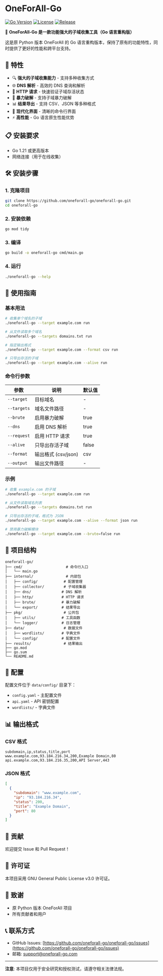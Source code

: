 # OneForAll-Go

[![Go Version](https://img.shields.io/badge/go-1.21+-blue)](https://golang.org/)
[![License](https://img.shields.io/github/license/oneforall-go/oneforall-go)](LICENSE)
[![Release](https://img.shields.io/badge/release-v1.0.0-brightgreen)](https://github.com/oneforall-go/oneforall-go/releases)

👊 **OneForAll-Go 是一款功能强大的子域收集工具（Go 语言重构版）**

这是原 Python 版本 OneForAll 的 Go 语言重构版本，保持了原有的功能特性，同时提供了更好的性能和跨平台支持。

## 🚀 特性

- 🔍 **强大的子域收集能力** - 支持多种收集方式
- 🌐 **DNS 解析** - 高效的 DNS 查询和解析
- 🔗 **HTTP 请求** - 快速验证子域存活状态
- 🎯 **暴力破解** - 支持子域暴力破解
- 📊 **结果导出** - 支持 CSV、JSON 等多种格式
- 🎨 **现代化界面** - 清晰的命令行界面
- ⚡ **高性能** - Go 语言原生性能优势

## 📋 安装要求

- Go 1.21 或更高版本
- 网络连接（用于在线收集）

## 🛠️ 安装步骤

### 1. 克隆项目

```bash
git clone https://github.com/oneforall-go/oneforall-go.git
cd oneforall-go
```

### 2. 安装依赖

```bash
go mod tidy
```

### 3. 编译

```bash
go build -o oneforall-go cmd/main.go
```

### 4. 运行

```bash
./oneforall-go --help
```

## 📖 使用指南

### 基本用法

```bash
# 收集单个域名的子域
./oneforall-go --target example.com run

# 从文件读取多个域名
./oneforall-go --targets domains.txt run

# 指定输出格式
./oneforall-go --target example.com --format csv run

# 只导出存活的子域
./oneforall-go --target example.com --alive run
```

### 命令行参数

| 参数 | 说明 | 默认值 |
|------|------|--------|
| `--target` | 目标域名 | - |
| `--targets` | 域名文件路径 | - |
| `--brute` | 启用暴力破解 | true |
| `--dns` | 启用 DNS 解析 | true |
| `--request` | 启用 HTTP 请求 | true |
| `--alive` | 只导出存活子域 | false |
| `--format` | 输出格式 (csv/json) | csv |
| `--output` | 输出文件路径 | - |

### 示例

```bash
# 收集 example.com 的子域
./oneforall-go --target example.com run

# 从文件读取域名列表
./oneforall-go --targets domains.txt run

# 只导出存活的子域，格式为 JSON
./oneforall-go --target example.com --alive --format json run

# 禁用暴力破解模块
./oneforall-go --target example.com --brute=false run
```

## 📁 项目结构

```
oneforall-go/
├── cmd/                    # 命令行入口
│   └── main.go
├── internal/               # 内部包
│   ├── config/            # 配置管理
│   ├── collector/         # 子域收集器
│   ├── dns/              # DNS 解析
│   ├── http/             # HTTP 请求
│   ├── brute/            # 暴力破解
│   └── export/           # 结果导出
├── pkg/                   # 公共包
│   ├── utils/            # 工具函数
│   └── logger/           # 日志管理
├── data/                  # 数据文件
│   ├── wordlists/        # 字典文件
│   └── config/           # 配置文件
├── results/               # 结果输出
├── go.mod
├── go.sum
└── README.md
```

## 🔧 配置

配置文件位于 `data/config/` 目录下：

- `config.yaml` - 主配置文件
- `api.yaml` - API 密钥配置
- `wordlists/` - 字典文件

## 📊 输出格式

### CSV 格式

```csv
subdomain,ip,status,title,port
www.example.com,93.184.216.34,200,Example Domain,80
api.example.com,93.184.216.35,200,API Server,443
```

### JSON 格式

```json
[
  {
    "subdomain": "www.example.com",
    "ip": "93.184.216.34",
    "status": 200,
    "title": "Example Domain",
    "port": 80
  }
]
```

## 🤝 贡献

欢迎提交 Issue 和 Pull Request！

## 📄 许可证

本项目采用 GNU General Public License v3.0 许可证。

## 🙏 致谢

- 原 Python 版本 OneForAll 项目
- 所有贡献者和用户

## 📞 联系方式

- GitHub Issues: [https://github.com/oneforall-go/oneforall-go/issues](https://github.com/oneforall-go/oneforall-go/issues)
- 邮箱: support@oneforall-go.com

---

**注意**: 本项目仅用于安全研究和授权测试，请遵守相关法律法规。 